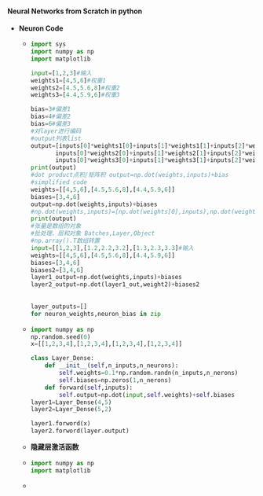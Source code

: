 #### Neural Networks from Scratch in python

- **Neuron Code**

  - ``````python
    import sys
    import numpy as np
    import matplotlib
    
    input=[1,2,3]#输入
    weights1=[4,5,6]#权重1
    weights2=[4.5,5.6,8]#权重2
    weights3=[4.4,5.9,6]#权重3
    
    bias=3#偏差1
    bias=4#偏差2
    bias=6#偏差3
    #对layer进行编码
    #output列表list
    output=[inputs[0]*weights1[0]+inputs[1]*weights1[1]+inputs[2]*weights1[2]+bias1,
           inputs[0]*weights2[0]+inputs[1]*weights2[1]+inputs[2]*weights2[2]+bias2,
           inputs[0]*weights3[0]+inputs[1]*weights3[1]+inputs[2]*weights3[2]+bias3]
    print(output)
    #dot product点积/矩阵积 output=np.dot(weights,inputs)+bias
    #simplified code
    weights=[[4,5,6],[4.5,5.6,8],[4.4,5.9,6]]
    biases=[3,4,6]
    output=np.dot(weights,inputs)+biases
    #np.dot(weights,inputs)=[np.dot(weights[0],inputs),np.dot(weights[1],inputs),np.dot(weights[3],inputs)]
    print(output)
    #张量是数组的对象
    #批处理、层和对象 Batches,Layer,Object
    #np.array().T数组转置
    input=[[1,2,3],[1.2,2.2,3.2],[1.3,2.3,3.3]#输入
    weights=[[4,5,6],[4.5,5.6,8],[4.4,5.9,6]]
    biases=[3,4,6]
    biases2=[3,4,6]
    layer1_output=np.dot(weights,inputs)+biases
    layer2_output=np.dot(layer1_out,weight2)+biases2
     
           
    layer_outputs=[]
    for neuron_weights,neuron_bias in zip
    ``````
    
  - ``````python
    import numpy as np
    np.random.seed(0)
    x=[[1,2,3,4],[1,2,3,4],[1,2,3,4],[1,2,3,4]]
    
    class Layer_Dense:
    	def __init__(self,n_inputs,n_neurons):
    		self.weights=0.1*np.random.randn(n_inputs,n_nerons)
    		self.biases=np.zeros(1,n_nerons)
    	def forward(self,inputs):
            self.output=np.dot(input,self.weights)+self.biases
    layer1=Layer_Dense(4,5)
    layer2=Layer_Dense(5,2)
    
    layer1.forword(x)
    layer2.forword(layer.output)
    
    ``````
  
  - **隐藏层激活函数**
  
  - ``````python
    import numpy as np
    import matplotlib
    
    ``````
  
  - 